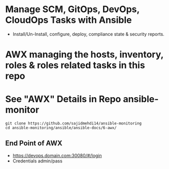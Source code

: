 # Manage SCM, GitOps, DevOps, CloudOps Tasks with Ansible
- Install/Un-Install, configure, deploy, compliance state & security  reports.

# AWX managing the hosts, inventory, roles & roles related tasks in this repo

# See "AWX" Details in Repo **ansible-monitor**
  
```
git clone https://github.com/sajidmehdi14/ansible-monitoring
cd ansible-monitoring/ansible/ansible-docs/6-awx/
```


## End Point of AWX
- https://devops.domain.com:30080/#/login
- Credentials admin/pass
